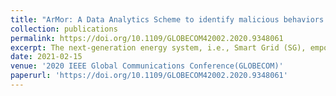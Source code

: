 ```yaml
---
title: "ArMor: A Data Analytics Scheme to identify malicious behaviors on Blockchain-based Smart Grid System"
collection: publications
permalink: https://doi.org/10.1109/GLOBECOM42002.2020.9348061
excerpt: The next-generation energy system, i.e., Smart Grid (SG), empowers the real-time transfer of information using advanced metering infrastructure (AMI) and smart meter (SM) between end-consumers and grid. It accelerates various services such as automatic meter reading, time-of-use (TOU) pricing, ...<a href='https://doi.org/10.1109/GLOBECOM42002.2020.9348061' class="readme">read more.</a>
date: 2021-02-15
venue: '2020 IEEE Global Communications Conference(GLOBECOM)'
paperurl: 'https://doi.org/10.1109/GLOBECOM42002.2020.9348061'
---
```

